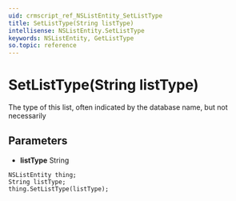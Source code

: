 ```yaml
---
uid: crmscript_ref_NSListEntity_SetListType
title: SetListType(String listType)
intellisense: NSListEntity.SetListType
keywords: NSListEntity, GetListType
so.topic: reference
---
```


# SetListType(String listType)

The type of this list, often indicated by the database name, but not necessarily

## Parameters

* **listType** String

```crmscript
NSListEntity thing;
String listType;
thing.SetListType(listType);
```

